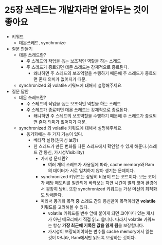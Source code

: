 # 25장 쓰레드는 개발자라면 알아두는 것이 좋아요

- 키워드
    - 데몬쓰레드, synchronize
- 질문 만들기
    - 데몬 쓰레드란?
        - 주 스레드의 작업을 돕는 보조적인 역할을 하는 스레드
        - 주 스레드가 종료되면 데몬 쓰레드는 강제적으로 종료된다.
            - 왜냐하면 주 스레드의 보조역할을 수행하기 때문에 주 스레드가 종료되면 존재 의미가 없어지기 때문.
    - synchronized 와 volatile 키워드에 대해서 설명해주세요.
- 질문 답안
    - 데몬 쓰레드란?
        - 주 스레드의 작업을 돕는 보조적인 역할을 하는 스레드
        - 주 스레드가 종료되면 데몬 쓰레드는 강제적으로 종료된다.
            - 왜냐하면 주 스레드의 보조역할을 수행하기 때문에 주 스레드가 종료되면 존재 의미가 없어지기 때문.
    - synchronized 와 volatile 키워드에 대해서 설명해주세요.
        - 동기화에는 두 가지 기능이 있다.
            - 베타적 실행(원자성 보장)
            - 한 스레드가 만든 변화를 다른 스레드에서 확인할 수 있게 해준다.(스레드 간 통신, 가시성Visibility)
                - 가시성 문제란?
                    - 여러 개의 스레드가 사용됨에 따라, cache memory와 Ram의 데이터가 서로 일치하지 않아 생기는 문제이다.
                - synchronized 키워드는 상당히 비용이 드는 코드이다. 모든 코어가 해당 메모리를 일관되게 바라보는 지연 시간이 멀티 코어 환경에서 굉장히 낭비. 또한 synchronized 키워드는 가상 머신의 최적화도 방해한다.
                - 따라서 동기화 목적 중 스레드 간의 통신만이 목적이라면 **volatile 키워드**를 고려해볼 수 있다.
                    - volatile 키워드를 변수 앞에 붙이게 되면 코어마다 있는 캐시가 아닌 메모리에서 직접 읽고 씁니다. 따라서 volatile 키워드는 항상 **가장 최근에 기록된 값을 읽게 됨**을 보장합니다.
                    - 가시성이 보장되어야하는 변수를 cache memory에서 읽는 것이 아니라, Ram에서만 읽도록 보장하는 것이다.